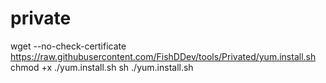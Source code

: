 # private

wget --no-check-certificate https://raw.githubusercontent.com/FishDDev/tools/Privated/yum.install.sh
chmod +x ./yum.install.sh
sh ./yum.install.sh
